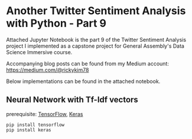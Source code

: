 # Another Twitter Sentiment Analysis with Python - Part 9

Attached Jupyter Notebook is the part 9 of the Twitter Sentiment Analysis project I implemented as a capstone project for General Assembly's Data Science Immersive course.

Accompanying blog posts can be found from my Medium account:
https://medium.com/@rickykim78

Below implementations can be found in the attached notebook.

## Neural Network with Tf-Idf vectors<br>
prerequisite: [TensorFlow](https://github.com/tensorflow/tensorflow), [Keras](https://github.com/keras-team/keras)
```
pip install tensorflow
pip install keras
```
